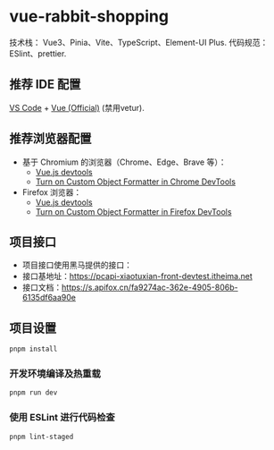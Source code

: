 # vue-rabbit-shopping

技术栈： Vue3、Pinia、Vite、TypeScript、Element-UI Plus.
代码规范：ESlint、prettier.

## 推荐 IDE 配置

[VS Code](https://code.visualstudio.com/) + [Vue (Official)](https://marketplace.visualstudio.com/items?itemName=Vue.volar) (禁用vetur).

## 推荐浏览器配置

- 基于 Chromium 的浏览器（Chrome、Edge、Brave 等）：
  - [Vue.js devtools](https://chromewebstore.google.com/detail/vuejs-devtools/nhdogjmejiglipccpnnnanhbledajbpd) 
  - [Turn on Custom Object Formatter in Chrome DevTools](http://bit.ly/object-formatters)
- Firefox 浏览器：
  - [Vue.js devtools](https://addons.mozilla.org/en-US/firefox/addon/vue-js-devtools/)
  - [Turn on Custom Object Formatter in Firefox DevTools](https://fxdx.dev/firefox-devtools-custom-object-formatters/)

## 项目接口

- 项目接口使用黑马提供的接口：
 - 接口基地址：https://pcapi-xiaotuxian-front-devtest.itheima.net
 - 接口文档：https://s.apifox.cn/fa9274ac-362e-4905-806b-6135df6aa90e

## 项目设置

```sh
pnpm install
```

### 开发环境编译及热重载

```sh
pnpm run dev
```

### 使用 ESLint 进行代码检查

```sh
pnpm lint-staged
```
